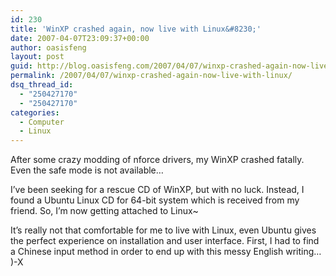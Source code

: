 ```yaml
---
id: 230
title: 'WinXP crashed again, now live with Linux&#8230;'
date: 2007-04-07T23:09:37+00:00
author: oasisfeng
layout: post
guid: http://blog.oasisfeng.com/2007/04/07/winxp-crashed-again-now-live-with-linux/
permalink: /2007/04/07/winxp-crashed-again-now-live-with-linux/
dsq_thread_id:
  - "250427170"
  - "250427170"
categories:
  - Computer
  - Linux
---
```

After some crazy modding of nforce drivers, my WinXP crashed fatally. Even the safe mode is not available&#8230;

I&#8217;ve been seeking for a rescue CD of WinXP, but with no luck. Instead, I found a Ubuntu Linux CD for 64-bit system which is received from my friend. So, I&#8217;m now getting attached to Linux~

It&#8217;s really not that comfortable for me to live with Linux, even Ubuntu gives the perfect experience on installation and user interface. First, I had to find a Chinese input method in order to end up with this messy English writing&#8230; )-X